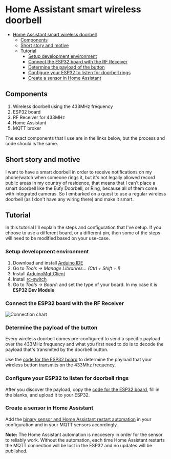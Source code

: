 # Home Assistant smart wireless doorbell

- [Home Assistant smart wireless doorbell](#home-assistant-smart-wireless-doorbell)
  - [Components](#components)
  - [Short story and motive](#short-story-and-motive)
  - [Tutorial](#tutorial)
    - [Setup development environment](#setup-development-environment)
    - [Connect the ESP32 board with the RF Receiver](#connect-the-esp32-board-with-the-rf-receiver)
    - [Determine the payload of the button](#determine-the-payload-of-the-button)
    - [Configure your ESP32 to listen for doorbell rings](#configure-your-esp32-to-listen-for-doorbell-rings)
    - [Create a sensor in Home Assistant](#create-a-sensor-in-home-assistant)

## Components

1. Wireless doorbell using the 433MHz frequency
2. ESP32 board
3. RF Receiver for 433MHz
4. Home Assistant
5. MQTT broker

The exact components that I use are in the links below, but the process and code should is the same.

## Short story and motive

I want to have a smart doorbell in order to receive notifications on my phone/watch when someone rings it, but it's not legally allowed record public areas in my country of residence, that means that I can't place a smart doorbell like the Eufy Doorbell, or Ring, because all of them come with integrated cameras. So I embarked on a quest to use a regular wireless doorbell (as I don't have any wiring there) and make it smart.

## Tutorial

In this tutorial I'll explain the steps and configuration that I've setup. If you choose to use a different board, or a different pin, then some of the steps will need to be modified based on your use-case.

### Setup development environment

1. Download and install [Arduino IDE](https://www.arduino.cc/en/software)
2. Go to *Tools -> Manage Librarires... (Ctrl + Shift + I)*
3. Install [ArduinoMqttClient](https://github.com/arduino-libraries/ArduinoMqttClient)
4. Install [rc-switch](https://github.com/sui77/rc-switch)
5. Go to *Tools -> Board*: and set the type of your board. In my case it is **ESP32 Dev Module**

### Connect the ESP32 board with the RF Receiver

![Connection chart](https://github.com/vasililiev/esp32-433-receiver-home-assistant/blob/main/src/img/connection_chart.png)

### Determine the payload of the button
Every wireless doorbell comes pre-configured to send a specific payload over the 433MHz frequency and what you first need to do is to decode the payload that's transmited by the doorbell button.

Use the [code for the ESP32 board](https://github.com/vasililiev/esp32-433-receiver-home-assistant/blob/main/src/01_determine_payload/detect_rf433_payload.inno) to determine the payload that your wireless button transmits on the 433Mhz frequency.

### Configure your ESP32 to listen for doorbell rings
After you discover the payload, copy the [code for the ESP32 board](https://github.com/vasililiev/esp32-433-receiver-home-assistant/blob/main/src/02_receive_signals_and_publish_to_ha/esp32_rf_mqtt_doorbell.inno), fill in the blanks, and upload it to your ESP32.

### Create a sensor in Home Assistant

Add the [binary sensor and Home Assistant restart automation](https://github.com/vasililiev/esp32-433-receiver-home-assistant/blob/main/src/03_expose_sensor_in_ha/ha_config.yaml) in your configuration and in your MQTT sensors accordingly.

**Note:** The Home Assistant automation is neccesery in order for the sensor to reliably work. Without the automation, each time Home Assistant restarts the MQTT connection will be lost in the ESP32 and no updates will be published.